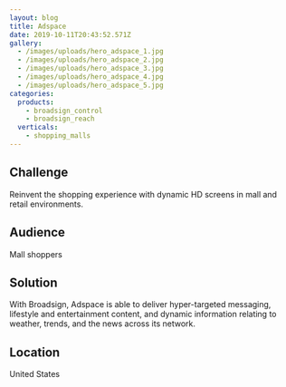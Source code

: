 ```yaml
---
layout: blog
title: Adspace
date: 2019-10-11T20:43:52.571Z
gallery:
  - /images/uploads/hero_adspace_1.jpg
  - /images/uploads/hero_adspace_2.jpg
  - /images/uploads/hero_adspace_3.jpg
  - /images/uploads/hero_adspace_4.jpg
  - /images/uploads/hero_adspace_5.jpg
categories:
  products:
    - broadsign_control
    - broadsign_reach
  verticals:
    - shopping_malls
---
```

## Challenge

Reinvent the shopping experience with dynamic HD screens in mall and retail environments.

## Audience

Mall shoppers

## Solution

With Broadsign, Adspace is able to deliver hyper-targeted messaging, lifestyle and entertainment content, and dynamic information relating to weather, trends, and the news across its network.

## Location

United States
